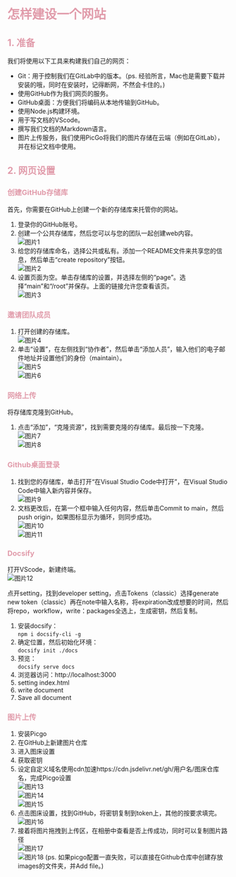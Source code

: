 <h1 style="color: #e19cab;">怎样建设一个网站</h1>
<h2 style="color: #e19cab;">1. 准备</h2>
  
我们将使用以下工具来构建我们自己的网页：

- Git：用于控制我们在GitLab中的版本。（ps. 经验所言，Mac也是需要下载并安装的哦，同时在安装时，记得断网，不然会卡住的。)
- 使用GitHub作为我们网页的服务。
- GitHub桌面：方便我们将编码从本地传输到GitHub。
- 使用Node.js构建环境。
- 用于写文档的VScode。
- 撰写我们文档的Markdown语言。
- 图片上传服务，我们使用PicGo将我们的图片存储在云端（例如在GitLab），并在标记文档中使用。

<h2 style="color: #e19cab;">2. 网页设置</h2>

<h3 style="color: #e19cab;">创建GitHub存储库</h3>

首先，你需要在GitHub上创建一个新的存储库来托管你的网站。

1. 登录你的GitHub账号。
2. 创建一个公共存储库，然后您可以与您的团队一起创建web内容。  
    ![图片1](https://github.com/NexMaker-Fab/2024ZWU-IS-BUNBUN/raw/a876c079a624d3ce907da503803aa2150b97cf8d/images/%E6%9C%AA%E5%91%BD%E5%90%8D%E6%96%87%E4%BB%B6%E5%A4%B9/1.png)
3. 给您的存储库命名，选择公共或私有。添加一个README文件来共享您的信息，然后单击“create repository”按钮。  
    ![图片2](https://github.com/NexMaker-Fab/2024ZWU-IS-BUNBUN/raw/a876c079a624d3ce907da503803aa2150b97cf8d/images/%E6%9C%AA%E5%91%BD%E5%90%8D%E6%96%87%E4%BB%B6%E5%A4%B9/2.png)
4. 设置页面为空。单击存储库的设置，并选择左侧的“page”。选择“main”和“/root”并保存。上面的链接允许您查看该页。  
    ![图片3](https://github.com/NexMaker-Fab/2024ZWU-IS-BUNBUN/raw/a876c079a624d3ce907da503803aa2150b97cf8d/images/%E6%9C%AA%E5%91%BD%E5%90%8D%E6%96%87%E4%BB%B6%E5%A4%B9/3.png)

<h3 style="color: #e19cab;">邀请团队成员</h3>

1. 打开创建的存储库。    
   ![图片4](https://github.com/NexMaker-Fab/2024ZWU-IS-BUNBUN/raw/0f6d4c38c0192d8f96731a41af4871b3a96126f4/images/%E6%9C%AA%E5%91%BD%E5%90%8D%E6%96%87%E4%BB%B6%E5%A4%B9/4.png)
2. 单击“设置”，在左侧找到“协作者”，然后单击“添加人员”，输入他们的电子邮件地址并设置他们的身份（maintain）。  
   ![图片5](https://github.com/NexMaker-Fab/2024ZWU-IS-BUNBUN/raw/0f6d4c38c0192d8f96731a41af4871b3a96126f4/images/%E6%9C%AA%E5%91%BD%E5%90%8D%E6%96%87%E4%BB%B6%E5%A4%B9/5.png)  
   ![图片6](https://github.com/NexMaker-Fab/2024ZWU-IS-BUNBUN/raw/0f6d4c38c0192d8f96731a41af4871b3a96126f4/images/%E6%9C%AA%E5%91%BD%E5%90%8D%E6%96%87%E4%BB%B6%E5%A4%B9/6.png)

<h3 style="color: #e19cab;">网络上传</h3>

将存储库克隆到GitHub。

1. 点击“添加”，“克隆资源”，找到需要克隆的存储库。最后按一下克隆。  
   ![图片7](https://github.com/NexMaker-Fab/2024ZWU-IS-BUNBUN/raw/0f6d4c38c0192d8f96731a41af4871b3a96126f4/images/%E6%9C%AA%E5%91%BD%E5%90%8D%E6%96%87%E4%BB%B6%E5%A4%B9/7.png)  
   ![图片8](https://github.com/NexMaker-Fab/2024ZWU-IS-BUNBUN/raw/0f6d4c38c0192d8f96731a41af4871b3a96126f4/images/%E6%9C%AA%E5%91%BD%E5%90%8D%E6%96%87%E4%BB%B6%E5%A4%B9/8.png)

<h3 style="color: #e19cab;">Github桌面登录</h3>

1. 找到您的存储库，单击打开“在Visual Studio Code中打开”，在Visual Studio Code中输入新内容并保存。  
   ![图片9](https://github.com/NexMaker-Fab/2024ZWU-IS-BUNBUN/raw/0f6d4c38c0192d8f96731a41af4871b3a96126f4/images/%E6%9C%AA%E5%91%BD%E5%90%8D%E6%96%87%E4%BB%B6%E5%A4%B9/9.png)
2. 文档更改后，在第一个框中输入任何内容，然后单击Commit to main，然后push origin，如果图标显示为循环，则同步成功。  
   ![图片10](https://github.com/NexMaker-Fab/2024ZWU-IS-BUNBUN/raw/0f6d4c38c0192d8f96731a41af4871b3a96126f4/images/%E6%9C%AA%E5%91%BD%E5%90%8D%E6%96%87%E4%BB%B6%E5%A4%B9/10.png)  
   ![图片11](https://github.com/NexMaker-Fab/2024ZWU-IS-BUNBUN/raw/0f6d4c38c0192d8f96731a41af4871b3a96126f4/images/%E6%9C%AA%E5%91%BD%E5%90%8D%E6%96%87%E4%BB%B6%E5%A4%B9/11.png)

<h3 style="color: #e19cab;">Docsify</h3>

打开VScode，新建终端。  
![图片12](https://github.com/NexMaker-Fab/2024ZWU-IS-BUNBUN/raw/0f6d4c38c0192d8f96731a41af4871b3a96126f4/images/%E6%9C%AA%E5%91%BD%E5%90%8D%E6%96%87%E4%BB%B6%E5%A4%B9/12.png)

点开setting，找到developer setting，点击Tokens（classic）选择generate new token（classic）再在note中输入名称，将expiration改成想要的时间，然后将repo，workflow，write：packages全选上，生成密钥，然后复制。

1. 安装docsify：  
   `npm i docsify-cli -g`
2. 确定位置，然后初始化环境：  
   `docsify init ./docs`
3. 预览：  
   `docsify serve docs`
4. 浏览器访问：http://localhost:3000
5. setting index.html
6. write document
7. Save all document

<h3 style="color: #e19cab;">图片上传</h3>

1. 安装Picgo
2. 在GitHub上新建图片仓库
3. 进入图床设置
4. 获取密钥
5. 设定自定义域名使用cdn加速https://cdn.jsdelivr.net/gh/用户名/图床仓库名，完成Picgo设置  
   ![图片13](https://github.com/NexMaker-Fab/2024ZWU-IS-BUNBUN/raw/0f6d4c38c0192d8f96731a41af4871b3a96126f4/images/%E6%9C%AA%E5%91%BD%E5%90%8D%E6%96%87%E4%BB%B6%E5%A4%B9/13.png)  
   ![图片14](https://github.com/NexMaker-Fab/2024ZWU-IS-BUNBUN/raw/0f6d4c38c0192d8f96731a41af4871b3a96126f4/images/%E6%9C%AA%E5%91%BD%E5%90%8D%E6%96%87%E4%BB%B6%E5%A4%B9/14.png)  
   ![图片15](https://github.com/NexMaker-Fab/2024ZWU-IS-BUNBUN/raw/0f6d4c38c0192d8f96731a41af4871b3a96126f4/images/%E6%9C%AA%E5%91%BD%E5%90%8D%E6%96%87%E4%BB%B6%E5%A4%B9/15.png)
6. 点击图床设置，找到GitHub，将密钥复制到token上，其他的按要求填完。  
   ![图片16](https://github.com/NexMaker-Fab/2024ZWU-IS-BUNBUN/raw/0f6d4c38c0192d8f96731a41af4871b3a96126f4/images/%E6%9C%AA%E5%91%BD%E5%90%8D%E6%96%87%E4%BB%B6%E5%A4%B9/16.png)
7. 接着将图片拖拽到上传区，在相册中查看是否上传成功，同时可以复制图片路径  
   ![图片17](https://github.com/NexMaker-Fab/2024ZWU-IS-BUNBUN/raw/0f6d4c38c0192d8f96731a41af4871b3a96126f4/images/%E6%9C%AA%E5%91%BD%E5%90%8D%E6%96%87%E4%BB%B6%E5%A4%B9/17.png)  
   ![图片18](https://github.com/NexMaker-Fab/2024ZWU-IS-BUNBUN/raw/0f6d4c38c0192d8f96731a41af4871b3a96126f4/images/%E6%9C%AA%E5%91%BD%E5%90%8D%E6%96%87%E4%BB%B6%E5%A4%B9/18.png)
   (ps. 如果picgo配置一直失败，可以直接在Github仓库中创建存放images的文件夹，并Add file。)